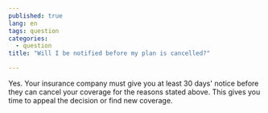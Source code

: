 ```yaml
---
published: true
lang: en
tags: question
categories:
  - question
title: "Will I be notified before my plan is cancelled?"

---
```


Yes. Your insurance company must give you at least 30 days' notice before they can cancel your coverage for the reasons stated above. This gives you time to appeal the decision or find new coverage.
